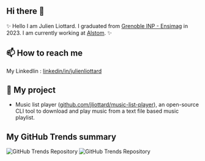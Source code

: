 ## Hi there 👋
✨ Hello I am Julien Liottard. I graduated from [Grenoble INP - Ensimag](https://ensimag.grenoble-inp.fr/en) in 2023. I am currently working at [Alstom](https://www.alstom.com/). ✨

## 📫 How to reach me
My LinkedIin : [linkedin/in/julienliottard](https://www.linkedin.com/in/julienliottard/)

## 🔭 My project
- Music list player ([github.com/jliottard/music-list-player](https://github.com/jliottard/music-list-player)), an open-source CLI tool to download and play music from a text file based music playlist.

## My GitHub Trends summary
![GitHub Trends Repository](https://api.githubtrends.io/user/svg/jliottard/repos?time_range=three_months&include_private=false&group=other&use_percent=true&loc_metric=added&theme=classic)
![GitHub Trends Repository](https://api.githubtrends.io/user/svg/jliottard/langs?time_range=three_months&include_private=false&compact=false&use_percent=true&loc_metric=added&theme=classic)
